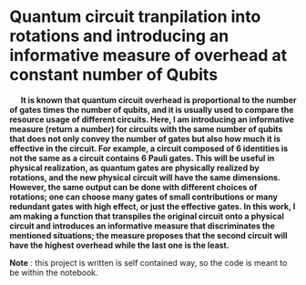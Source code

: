 # Quantum circuit tranpilation into rotations and introducing an informative measure of overhead at constant number of Qubits

&nbsp;&nbsp;&nbsp;&nbsp; **It is known that quantum circuit overhead is proportional to the number of gates times the number of qubits, and it is usually used to compare the resource usage of different circuits. Here, I am introducing an informative measure (return a number) for circuits with the same number of qubits that does not only convey the number of gates but also how much it is effective in the circuit. For example, a circuit composed of 6 identities is not the same as a circuit contains 6 Pauli gates. This will be useful in physical realization, as quantum gates are physically realized by rotations,  and the new physical circuit will have the same dimensions. However, the same output can be done with different choices of rotations; one can choose many gates of small contributions or many redundant gates with high effect, or just the effective gates. In this work, I am making a function that transpiles the original circuit onto a physical circuit and introduces an informative measure that discriminates the mentioned situations; the measure proposes that the second circuit will have the highest overhead while the last one is the least.**

**Note** : this project is written is self contained way, so the code is meant to be within the notebook.
